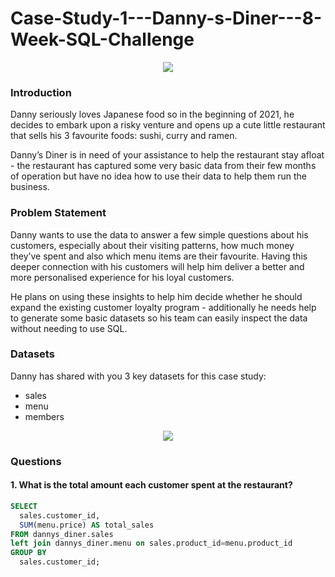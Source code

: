 # Case-Study-1---Danny-s-Diner---8-Week-SQL-Challenge
<p align="center">
  <img src="https://user-images.githubusercontent.com/69009356/175824201-492e580d-074f-4357-98eb-31e0c09f8545.png" />
</p>

### Introduction

Danny seriously loves Japanese food so in the beginning of 2021, he decides to embark upon a risky venture and opens up a cute little restaurant that sells his 3 favourite foods: sushi, curry and ramen.

Danny’s Diner is in need of your assistance to help the restaurant stay afloat - the restaurant has captured some very basic data from their few months of operation but have no idea how to use their data to help them run the business.
  
### Problem Statement

Danny wants to use the data to answer a few simple questions about his customers, especially about their visiting patterns, how much money they’ve spent and also which menu items are their favourite. Having this deeper connection with his customers will help him deliver a better and more personalised experience for his loyal customers.

He plans on using these insights to help him decide whether he should expand the existing customer loyalty program - additionally he needs help to generate some basic datasets so his team can easily inspect the data without needing to use SQL.

### Datasets
Danny has shared with you 3 key datasets for this case study:

  - sales
  - menu
  - members

<p align="center">
  <img src="https://user-images.githubusercontent.com/69009356/175824722-7f9e9b2f-4e6b-4800-899b-b7150a0faa9e.png" />
</p>

### Questions
#### 1. What is the total amount each customer spent at the restaurant?

~~~~sql
SELECT
  sales.customer_id,
  SUM(menu.price) AS total_sales
FROM dannys_diner.sales
left join dannys_diner.menu on sales.product_id=menu.product_id
GROUP BY
  sales.customer_id;
~~~~
  
